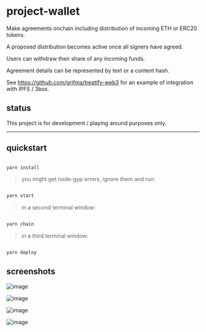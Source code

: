 # project-wallet

Make agreements onchain including distribution of incoming ETH or ERC20 tokens.

A proposed distribution becomes active once all signers have agreed.

Users can withdraw their share of any incoming funds.

Agreement details can be represented by text or a content hash.

See https://github.com/grifma/treatify-web3 for an example of integration with IPFS / 3box.

## status

This project is for development / playing around purposes only.

---

## quickstart

```bash

yarn install

```

> you might get node-gyp errors, ignore them and run:

```bash

yarn start

```

> in a second terminal window:

```bash

yarn chain

```

> in a third terminal window:

```bash

yarn deploy

```

## screenshots

![image](https://user-images.githubusercontent.com/13002548/101214073-4dd6e500-3673-11eb-86de-821f8aacc83f.png)

![image](https://user-images.githubusercontent.com/13002548/101214088-56c7b680-3673-11eb-8e5d-0b14c035f1bf.png)

![image](https://user-images.githubusercontent.com/13002548/101243552-1f035200-36f9-11eb-98ec-254a569e98b8.png)

![image](https://user-images.githubusercontent.com/13002548/101266363-18e79280-3746-11eb-9249-133dda6d7438.png)
